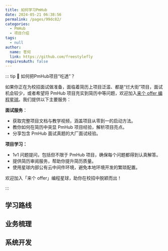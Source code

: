 ```yaml
---
title: 如何学习PmHub
date: 2024-05-21 06:38:56
permalink: /pages/99dc82/
categories: 
  - PmHub
  - 项目介绍
tags: 
  - null
author: 
  name: 苍何
  link: https://github.com/freestylefly
requiresAuth: false
---
```


::: tip 🚀 如何把PmHub项目“吃透”？

如果你正在为校招面试做准备，面临着简历上项目泛滥、都是“烂大街”项目，面试机会较少，或者希望将 PmHub 项目充实到简历中等问题，欢迎加入[来个 offer 编程星球](https://laigeoffer.cn/pages/8429d9/)。我们提供以下主要服务：


**面试服务**：

* 获取完整项目文档与教学视频，涵盖项目从零到一的启动方法。
* 教你如何在简历中突显 PmHub 项目经验，解析项目亮点。
* 分享包含 PmHub 面试真题的大厂面试经验。

**项目学习：**

* 1v1 问题提问，包括但不限于 PmHub 项目，确保每个问题都得到认真解答。
* 提供简历审阅服务，帮助你提升简历质量。
* 使用星球内部公有云中间件环境，避免本地环境开发的繁琐配置。

欢迎加入「来个 offer」编程星球，助你在校招中脱颖而出！

:::

## 学习路线

## 业务梳理

## 系统开发
